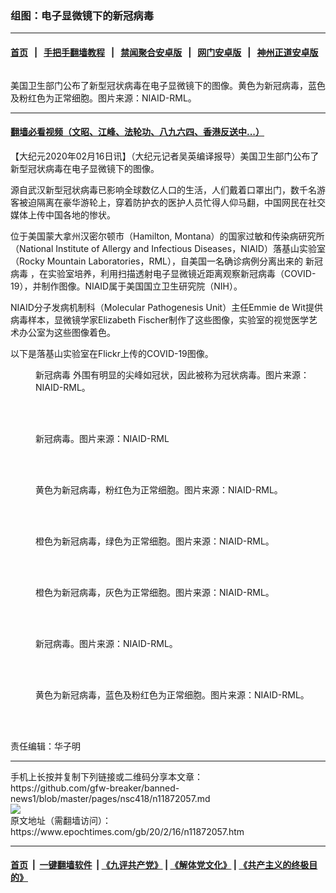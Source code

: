 ### 组图：电子显微镜下的新冠病毒
------------------------

#### [首页](https://github.com/gfw-breaker/banned-news1/blob/master/README.md) &nbsp;&nbsp;|&nbsp;&nbsp; [手把手翻墙教程](https://github.com/gfw-breaker/guides/wiki) &nbsp;&nbsp;|&nbsp;&nbsp; [禁闻聚合安卓版](https://github.com/gfw-breaker/bn-android) &nbsp;&nbsp;|&nbsp;&nbsp; [网门安卓版](https://github.com/oGate2/oGate) &nbsp;&nbsp;|&nbsp;&nbsp; [神州正道安卓版](https://github.com/SzzdOgate/update) 



<div><img alt="" class="aligncenter wp-post-image" src="https://i.epochtimes.com/assets/uploads/2020/02/49531042877_4aaa42ea6c_k-600x400.jpg"/>
<div class="red16 caption">
 <p>
  美国卫生部门公布了新型冠状病毒在电子显微镜下的图像。黄色为新冠病毒，蓝色及粉红色为正常细胞。图片来源：NIAID-RML。
 </p>
</div>
</div><hr/>

#### [翻墙必看视频（文昭、江峰、法轮功、八九六四、香港反送中...）](https://github.com/gfw-breaker/banned-news1/blob/master/pages/link3.md)

<div><p>
 【大纪元2020年02月16日讯】（大纪元记者吴英编译报导）美国卫生部门公布了新型冠状病毒在电子显微镜下的图像。
</p>
<p>
 源自武汉新型冠状病毒已影响全球数亿人口的生活，人们戴着口罩出门，数千名游客被迫隔离在豪华游轮上，穿着防护衣的医护人员忙得人仰马翻，中国网民在社交媒体上传中国各地的惨状。
</p>
<p>
 位于美国蒙大拿州汉密尔顿市（Hamilton, Montana）的国家过敏和传染病研究所（National Institute of Allergy and Infectious Diseases，NIAID）落基山实验室（Rocky Mountain Laboratories，RML），自美国一名确诊病例分离出来的
 <ok href="https://www.epochtimes.com/gb/tag/%E6%96%B0%E5%86%A0%E7%97%85%E6%AF%92.html">
  新冠病毒
 </ok>
 ，在实验室培养，利用扫描透射电子显微镜近距离观察新冠病毒（COVID-19），并制作图像。NIAID属于美国国立卫生研究院（NIH）。
</p>
<p>
 NIAID分子发病机制科（Molecular Pathogenesis Unit）主任Emmie de Wit提供病毒样本，显微镜学家Elizabeth Fischer制作了这些图像，实验室的视觉医学艺术办公室为这些图像着色。
</p>
<p>
 以下是落基山实验室在Flickr上传的COVID-19图像。
</p>
<figure class="wp-caption aligncenter" style="width: 450px">
 <ok href="http://i.epochtimes.com/assets/uploads/2020/02/49534370233_1376f512b1_k.jpg">
  <img alt="" class="wp-image-11872063" src="http://i.epochtimes.com/assets/uploads/2020/02/49534370233_1376f512b1_k-600x735.jpg"/>
 </ok>
 <br/><figcaption class="wp-caption-text">
  <ok href="https://www.epochtimes.com/gb/tag/%E6%96%B0%E5%86%A0%E7%97%85%E6%AF%92.html">
   新冠病毒
  </ok>
  外围有明显的尖峰如冠状，因此被称为冠状病毒。图片来源：NIAID-RML。
 </figcaption><br/>
</figure><br/>
<figure class="wp-caption aligncenter" id="attachment_11872085" style="width: 450px">
 <ok href="http://i.epochtimes.com/assets/uploads/2020/02/49534865371_7219ecfbcd_k-1.jpg">
  <img alt="" class="wp-image-11872085" src="http://i.epochtimes.com/assets/uploads/2020/02/49534865371_7219ecfbcd_k-1-600x469.jpg"/>
 </ok>
 <br/><figcaption class="wp-caption-text">
  新冠病毒。图片来源：NIAID-RML
 </figcaption><br/>
</figure><br/>
<figure class="wp-caption aligncenter" id="attachment_11872094" style="width: 600px">
 <ok href="http://i.epochtimes.com/assets/uploads/2020/02/49530315733_3373864b62_k-1.jpg">
  <img alt="" class="size-large wp-image-11872094" src="http://i.epochtimes.com/assets/uploads/2020/02/49530315733_3373864b62_k-1-600x416.jpg"/>
 </ok>
 <br/><figcaption class="wp-caption-text">
  黄色为新冠病毒，粉红色为正常细胞。图片来源：NIAID-RML。
 </figcaption><br/>
</figure><br/>
<figure class="wp-caption aligncenter" id="attachment_11872100" style="width: 600px">
 <ok href="http://i.epochtimes.com/assets/uploads/2020/02/49531042907_55bed8c006_k.jpg">
  <img alt="" class="size-large wp-image-11872100" src="http://i.epochtimes.com/assets/uploads/2020/02/49531042907_55bed8c006_k-600x416.jpg"/>
 </ok>
 <br/><figcaption class="wp-caption-text">
  橙色为新冠病毒，绿色为正常细胞。图片来源：NIAID-RML。
 </figcaption><br/>
</figure><br/>
<figure class="wp-caption aligncenter" id="attachment_11872108" style="width: 600px">
 <ok href="http://i.epochtimes.com/assets/uploads/2020/02/49530315703_f12c7d53fa_b.jpg">
  <img alt="" class="size-large wp-image-11872108" src="http://i.epochtimes.com/assets/uploads/2020/02/49530315703_f12c7d53fa_b-600x599.jpg"/>
 </ok>
 <br/><figcaption class="wp-caption-text">
  橙色为新冠病毒，灰色为正常细胞。图片来源：NIAID-RML。
 </figcaption><br/>
</figure><br/>
<figure class="wp-caption aligncenter" id="attachment_11872109" style="width: 600px">
 <ok href="http://i.epochtimes.com/assets/uploads/2020/02/49530315718_d43ceca61a_k.jpg">
  <img alt="" class="size-large wp-image-11872109" src="http://i.epochtimes.com/assets/uploads/2020/02/49530315718_d43ceca61a_k-600x469.jpg"/>
 </ok>
 <br/><figcaption class="wp-caption-text">
  新冠病毒。图片来源：NIAID-RML。
 </figcaption><br/>
</figure><br/>
<figure class="wp-caption aligncenter" id="attachment_11872111" style="width: 600px">
 <ok href="http://i.epochtimes.com/assets/uploads/2020/02/49531042877_4aaa42ea6c_k.jpg">
  <img alt="" class="size-large wp-image-11872111" src="http://i.epochtimes.com/assets/uploads/2020/02/49531042877_4aaa42ea6c_k-600x511.jpg"/>
 </ok>
 <br/><figcaption class="wp-caption-text">
  黄色为新冠病毒，蓝色及粉红色为正常细胞。图片来源：NIAID-RML。
 </figcaption><br/>
</figure><br/>
<p>
 责任编辑：华子明
</p>
</div>
<hr/>
手机上长按并复制下列链接或二维码分享本文章：<br/>
https://github.com/gfw-breaker/banned-news1/blob/master/pages/nsc418/n11872057.md <br/>
<a href='https://github.com/gfw-breaker/banned-news1/blob/master/pages/nsc418/n11872057.md'><img src='https://github.com/gfw-breaker/banned-news1/blob/master/pages/nsc418/n11872057.md.png'/></a> <br/>
原文地址（需翻墙访问）：https://www.epochtimes.com/gb/20/2/16/n11872057.htm


------------------------
#### [首页](https://github.com/gfw-breaker/banned-news1/blob/master/README.md) &nbsp;|&nbsp; [一键翻墙软件](https://github.com/gfw-breaker/nogfw/blob/master/README.md) &nbsp;| [《九评共产党》](https://github.com/gfw-breaker/9ping.md/blob/master/README.md#九评之一评共产党是什么) | [《解体党文化》](https://github.com/gfw-breaker/jtdwh.md/blob/master/README.md) | [《共产主义的终极目的》](https://github.com/gfw-breaker/gczydzjmd.md/blob/master/README.md)


<img src='http://gfw-breaker.win/banned-news/pages/nsc418/n11872057.md' width='0px' height='0px'/>